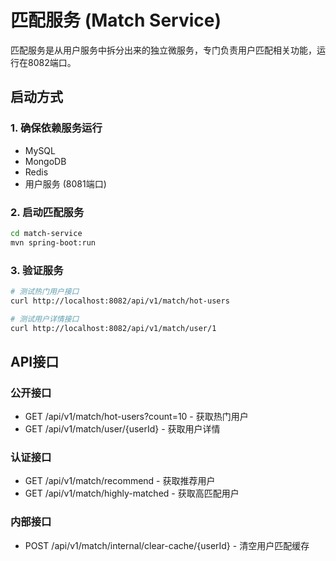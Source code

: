 # 匹配服务 (Match Service)

匹配服务是从用户服务中拆分出来的独立微服务，专门负责用户匹配相关功能，运行在8082端口。

## 启动方式

### 1. 确保依赖服务运行
- MySQL
- MongoDB
- Redis
- 用户服务 (8081端口)

### 2. 启动匹配服务
```bash
cd match-service
mvn spring-boot:run
```

### 3. 验证服务
```bash
# 测试热门用户接口
curl http://localhost:8082/api/v1/match/hot-users

# 测试用户详情接口
curl http://localhost:8082/api/v1/match/user/1
```

## API接口

### 公开接口
- GET /api/v1/match/hot-users?count=10 - 获取热门用户
- GET /api/v1/match/user/{userId} - 获取用户详情

### 认证接口
- GET /api/v1/match/recommend - 获取推荐用户
- GET /api/v1/match/highly-matched - 获取高匹配用户

### 内部接口
- POST /api/v1/match/internal/clear-cache/{userId} - 清空用户匹配缓存

